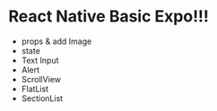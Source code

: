 # React Native Basic Expo!!!
- props & add Image
- state
- Text Input
- Alert
- ScrollView
- FlatList
- SectionList